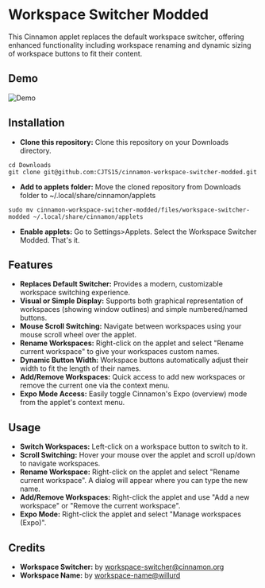 
# Workspace Switcher Modded

This Cinnamon applet replaces the default workspace switcher, offering enhanced functionality including workspace renaming and dynamic sizing of workspace buttons to fit their content.

## Demo

![Demo](assets/demo.gif)

## Installation

*   **Clone this repository:** Clone this repository on your Downloads directory.
```
cd Downloads
git clone git@github.com:CJTS15/cinnamon-workspace-switcher-modded.git
```
*   **Add to applets folder:** Move the cloned repository from Downloads folder to ~/.local/share/cinnamon/applets
```
sudo mv cinnamon-workspace-switcher-modded/files/workspace-switcher-modded ~/.local/share/cinnamon/applets
```
*   **Enable applets:** Go to Settings>Applets. Select the Workspace Switcher Modded. That's it.

## Features

*   **Replaces Default Switcher:** Provides a modern, customizable workspace switching experience.
*   **Visual or Simple Display:** Supports both graphical representation of workspaces (showing window outlines) and simple numbered/named buttons.
*   **Mouse Scroll Switching:** Navigate between workspaces using your mouse scroll wheel over the applet.
*   **Rename Workspaces:** Right-click on the applet and select "Rename current workspace" to give your workspaces custom names.
*   **Dynamic Button Width:** Workspace buttons automatically adjust their width to fit the length of their names.
*   **Add/Remove Workspaces:** Quick access to add new workspaces or remove the current one via the context menu.
*   **Expo Mode Access:** Easily toggle Cinnamon's Expo (overview) mode from the applet's context menu.

## Usage

*   **Switch Workspaces:** Left-click on a workspace button to switch to it.
*   **Scroll Switching:** Hover your mouse over the applet and scroll up/down to navigate workspaces.
*   **Rename Workspace:** Right-click on the applet and select "Rename current workspace". A dialog will appear where you can type the new name.
*   **Add/Remove Workspaces:** Right-click the applet and use "Add a new workspace" or "Remove the current workspace".
*   **Expo Mode:** Right-click the applet and select "Manage workspaces (Expo)".

## Credits

*   **Workspace Switcher:** by [workspace-switcher@cinnamon.org](https://cinnamon-spices.linuxmint.com/)
*   **Workspace Name:** by [workspace-name@willurd](https://cinnamon-spices.linuxmint.com/applets/view/222)


